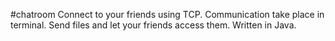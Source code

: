 #chatroom
Connect to your friends using TCP. Communication take place in terminal. Send files and let your friends access them. Written in Java.

